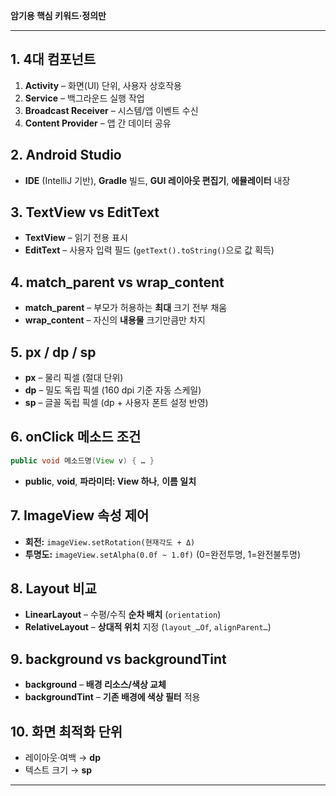 **암기용 핵심 키워드·정의만**

---

## 1. 4대 컴포넌트  
1. **Activity** – 화면(UI) 단위, 사용자 상호작용  
2. **Service** – 백그라운드 실행 작업  
3. **Broadcast Receiver** – 시스템/앱 이벤트 수신  
4. **Content Provider** – 앱 간 데이터 공유  

## 2. Android Studio  
- **IDE** (IntelliJ 기반), **Gradle** 빌드, **GUI 레이아웃 편집기**, **에뮬레이터** 내장  

## 3. TextView vs EditText  
- **TextView** – 읽기 전용 표시  
- **EditText** – 사용자 입력 필드 (`getText().toString()`으로 값 획득)  

## 4. match_parent vs wrap_content  
- **match_parent** – 부모가 허용하는 **최대** 크기 전부 채움  
- **wrap_content** – 자신의 **내용물** 크기만큼만 차지  

## 5. px / dp / sp  
- **px** – 물리 픽셀 (절대 단위)  
- **dp** – 밀도 독립 픽셀 (160 dpi 기준 자동 스케일)  
- **sp** – 글꼴 독립 픽셀 (dp + 사용자 폰트 설정 반영)  

## 6. onClick 메소드 조건  
```java
public void 메소드명(View v) { … }
```  
- **public**, **void**, **파라미터: View 하나**, **이름 일치**  

## 7. ImageView 속성 제어  
- **회전:** `imageView.setRotation(현재각도 + Δ)`  
- **투명도:** `imageView.setAlpha(0.0f ~ 1.0f)` (0=완전투명, 1=완전불투명)  

## 8. Layout 비교  
- **LinearLayout** – 수평/수직 **순차 배치** (`orientation`)  
- **RelativeLayout** – **상대적 위치** 지정 (`layout_…Of`, `alignParent…`)  

## 9. background vs backgroundTint  
- **background** – **배경 리소스/색상 교체**  
- **backgroundTint** – **기존 배경에 색상 필터** 적용  

## 10. 화면 최적화 단위  
- 레이아웃·여백 → **dp**  
- 텍스트 크기 → **sp**  
---
